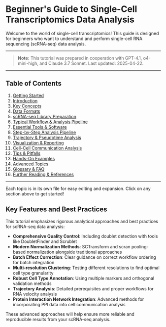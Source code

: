 # Beginner's Guide to Single-Cell Transcriptomics Data Analysis

Welcome to the world of single-cell transcriptomics! This guide is designed for beginners who want to understand and perform single-cell RNA sequencing (scRNA-seq) data analysis.

---

> **Note:** This tutorial was prepared in cooperation with GPT-4.1, o4-mini-high, and Claude 3.7 Sonnet. Last updated: 2025-04-22.

---

## Table of Contents
1. [Getting Started](./01_getting_started.md)
2. [Introduction](./02_introduction.md)
3. [Key Concepts](./03_key_concepts.md)
4. [Data Formats](./04_data_formats.md)
5. [scRNA-seq Library Preparation](./05_library_preparation.md)
6. [Typical Workflow & Analysis Pipeline](./06_typical_workflow.md)
7. [Essential Tools & Software](./07_essential_tools.md)
8. [Step-by-Step Analysis Pipeline](./08_analysis_pipeline.md)
9. [Trajectory & Pseudotime Analysis](./09_trajectory_pseudotime.md)
10. [Visualization & Reporting](./10_visualization_and_reporting.md)
11. [Cell-Cell Communication Analysis](./11_cell_communication.md)
12. [Tips & Pitfalls](./12_tips_pitfalls.md)
13. [Hands-On Examples](./13_hands_on_examples.md)
14. [Advanced Topics](./14_advanced_topics.md)
15. [Glossary & FAQ](./15_glossary_and_faq.md)
16. [Further Reading & References](./16_further_resources.md)

---

Each topic is in its own file for easy editing and expansion. Click on any section above to get started!

## Key Features and Best Practices

This tutorial emphasizes rigorous analytical approaches and best practices for scRNA-seq data analysis:

- **Comprehensive Quality Control**: Including doublet detection with tools like DoubletFinder and Scrublet
- **Modern Normalization Methods**: SCTransform and scran pooling-based normalization alongside traditional approaches
- **Batch Effect Correction**: Clear guidance on correct workflow ordering for batch integration
- **Multi-resolution Clustering**: Testing different resolutions to find optimal cell type granularity
- **Robust Cell Type Annotation**: Using multiple markers and orthogonal validation methods
- **Trajectory Analysis**: Detailed prerequisites and proper workflows for RNA velocity analysis
- **Protein Interaction Network Integration**: Advanced methods for incorporating PPI data into cell communication analysis

These advanced approaches will help ensure more reliable and reproducible results from your scRNA-seq analysis.
